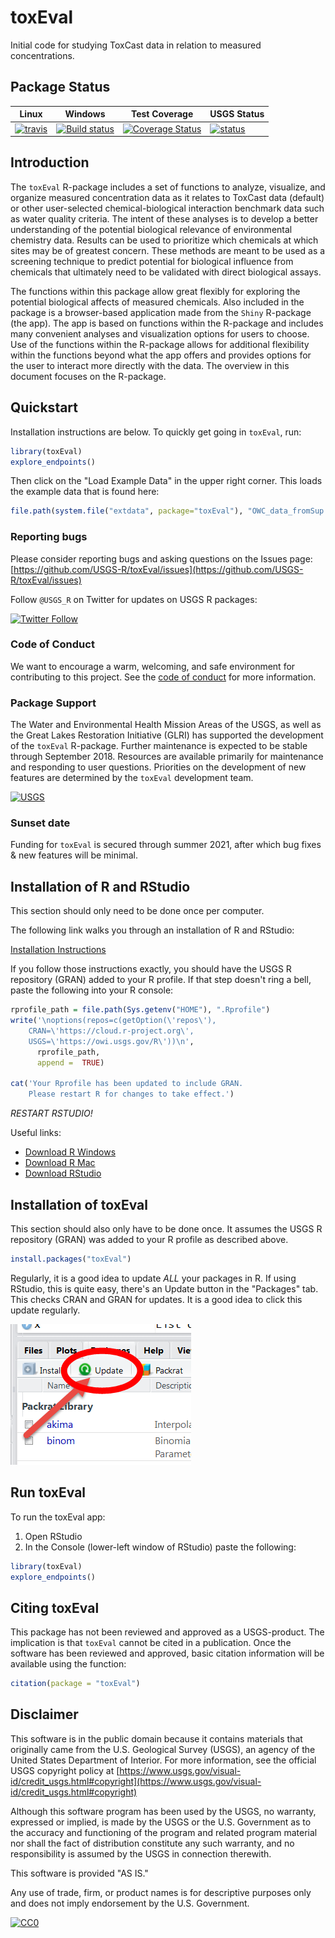 # toxEval

Initial code for studying ToxCast data in relation to measured concentrations.

## Package Status


|Linux|Windows|Test Coverage| USGS Status |
|----------|------------|------------|------------|
| [![travis](https://travis-ci.org/USGS-R/toxEval.svg?branch=master)](https://travis-ci.org/USGS-R/toxEval)|[![Build status](https://ci.appveyor.com/api/projects/status/i2hr35abwxx85vgs?svg=true)](https://ci.appveyor.com/project/ldecicco-USGS/toxEval)|[![Coverage Status](https://coveralls.io/repos/github/USGS-R/toxEval/badge.svg?branch=master)](https://coveralls.io/github/USGS-R/toxEval?branch=master)|[![status](https://img.shields.io/badge/USGS-Research-blue.svg)](https://owi.usgs.gov/R/packages.html#research)|

## Introduction

The `toxEval` R-package includes a set of functions to analyze, visualize, and organize measured concentration data as it relates to ToxCast data (default) or other user-selected chemical-biological interaction benchmark data such as water quality criteria. The intent of these analyses is to develop a better understanding of the potential biological relevance of environmental chemistry data. Results can be used to prioritize which chemicals at which sites may be of greatest concern. These methods are meant to be used as a screening technique to predict potential for biological influence from chemicals that ultimately need to be validated with direct biological assays. 

The functions within this package allow great flexibly for exploring the potential biological affects of measured chemicals. Also included in the package is a browser-based application made from the `Shiny` R-package (the app). The app is based on functions within the R-package and includes many convenient analyses and visualization options for users to choose. Use of the functions within the R-package allows for additional flexibility within the functions beyond what the app offers and provides options for the user to interact more directly with the data. The overview in this document focuses on the R-package. 

## Quickstart

Installation instructions are below. To quickly get going in `toxEval`, run:

```r
library(toxEval)
explore_endpoints()
```
Then click on the "Load Example Data" in the upper right corner. This loads the example data that is found here:

```r
file.path(system.file("extdata", package="toxEval"), "OWC_data_fromSup.xlsx")
```


### Reporting bugs

Please consider reporting bugs and asking questions on the Issues page:
[https://github.com/USGS-R/toxEval/issues](https://github.com/USGS-R/toxEval/issues)

Follow `@USGS_R` on Twitter for updates on USGS R packages:

[![Twitter Follow](https://img.shields.io/twitter/follow/USGS_R.svg?style=social&label=Follow%20USGS_R)](https://twitter.com/USGS_R)

### Code of Conduct

We want to encourage a warm, welcoming, and safe environment for contributing to this project. See the [code of conduct](https://github.com/USGS-R/toxEval/blob/master/CONDUCT.md) for more information.

### Package Support

The Water and Environmental Health  Mission Areas of the USGS, as well as the Great Lakes Restoration Initiative (GLRI) has supported the development of the `toxEval` R-package. Further maintenance is expected to be stable through September 2018. Resources are available primarily for maintenance and responding to user questions. Priorities on the development of new features are determined by the `toxEval` development team.

[![USGS](http://usgs-r.github.io/images/usgs.png)](https://www.usgs.gov/)

### Sunset date 

Funding for `toxEval` is secured through summer 2021, after which bug fixes & new features will be minimal.

## Installation of R and RStudio

This section should only need to be done once per computer.

The following link walks you through an installation of R and RStudio:

[Installation Instructions](https://owi.usgs.gov/R/training-curriculum/installr/)

If you follow those instructions exactly, you should have the USGS R repository (GRAN) added to your R profile. If that step doesn't ring a bell, paste the following into your R console:

```r
rprofile_path = file.path(Sys.getenv("HOME"), ".Rprofile")
write('\noptions(repos=c(getOption(\'repos\'),
    CRAN=\'https://cloud.r-project.org\',
    USGS=\'https://owi.usgs.gov/R\'))\n',
      rprofile_path, 
      append =  TRUE)

cat('Your Rprofile has been updated to include GRAN.
    Please restart R for changes to take effect.')
```

*RESTART RSTUDIO!*

Useful links:

* [Download R Windows](https://cran.r-project.org/bin/windows/base/)
* [Download R Mac](https://cran.r-project.org/bin/macosx/)
* [Download RStudio](https://www.rstudio.com/products/rstudio/download/)


## Installation of toxEval

This section should also only have to be done once. It assumes the USGS R repository (GRAN) was added to your R profile as described above.

```r
install.packages("toxEval")
```

Regularly, it is a good idea to update *ALL* your packages in R. If using RStudio, this is quite easy, there's an Update button in the "Packages" tab. This checks CRAN and GRAN for updates. It is a good idea to click this update regularly.

![update](vignettes/update.png)

## Run toxEval

To run the toxEval app:

1. Open RStudio
2. In the Console (lower-left window of RStudio) paste the following:

```r
library(toxEval)
explore_endpoints()

```

## Citing toxEval

This package has not been reviewed and approved as a USGS-product. The implication is that `toxEval` cannot be cited in a publication. Once the software has been reviewed and approved, basic citation information will be available using the function:

```r
citation(package = "toxEval")
```

## Disclaimer

This software is in the public domain because it contains materials that originally came from the U.S. Geological Survey  (USGS), an agency of the United States Department of Interior. For more information, see the official USGS copyright policy at [https://www.usgs.gov/visual-id/credit_usgs.html#copyright](https://www.usgs.gov/visual-id/credit_usgs.html#copyright)

Although this software program has been used by the USGS, no warranty, expressed or implied, is made by the USGS or the U.S. Government as to the accuracy and functioning of the program and related program material nor shall the fact of distribution constitute any such warranty, and no responsibility is assumed by the USGS in connection therewith.

This software is provided "AS IS."

Any use of trade, firm, or product names is for descriptive purposes only and does not imply endorsement by the U.S. Government.

 [
   ![CC0](http://i.creativecommons.org/p/zero/1.0/88x31.png)
 ](http://creativecommons.org/publicdomain/zero/1.0/)
